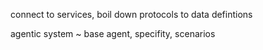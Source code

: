 connect to services, boil down protocols to data defintions

agentic system ~ base agent, specifity, scenarios